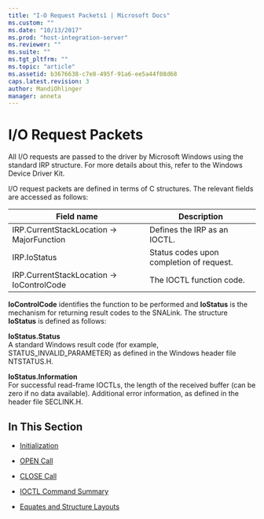 ```yaml
---
title: "I-O Request Packets1 | Microsoft Docs"
ms.custom: ""
ms.date: "10/13/2017"
ms.prod: "host-integration-server"
ms.reviewer: ""
ms.suite: ""
ms.tgt_pltfrm: ""
ms.topic: "article"
ms.assetid: b3676638-c7e8-495f-91a6-ee5a44f08d68
caps.latest.revision: 3
author: MandiOhlinger
manager: anneta
---
```

# I/O Request Packets
All I/O requests are passed to the driver by Microsoft Windows using the standard IRP structure. For more details about this, refer to the Windows Device Driver Kit.  
  
 I/O request packets are defined in terms of C structures. The relevant fields are accessed as follows:  
  
|Field name|Description|  
|----------------|-----------------|  
|IRP.CurrentStackLocation -> MajorFunction|Defines the IRP as an IOCTL.|  
|IRP.IoStatus|Status codes upon completion of request.|  
|IRP.CurrentStackLocation -> IoControlCode|The IOCTL function code.|  
  
 **IoControlCode** identifies the function to be performed and **IoStatus** is the mechanism for returning result codes to the SNALink. The structure **IoStatus** is defined as follows:  
  
 **IoStatus.Status**  
 A standard Windows result code (for example, STATUS_INVALID_PARAMETER) as defined in the Windows header file NTSTATUS.H.  
  
 **IoStatus.Information**  
 For successful read-frame IOCTLs, the length of the received buffer (can be zero if no data available). Additional error information, as defined in the header file SECLINK.H.  
  
## In This Section  
  
-   [Initialization](../core/initialization-i-o-request-packets.md)  
  
-   [OPEN Call](../core/open-call.md)  
  
-   [CLOSE Call](../core/close-call.md)  
  
-   [IOCTL Command Summary](../core/ioctl-command-summary.md)  
  
-   [Equates and Structure Layouts](../core/equates-and-structure-layouts.md)